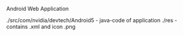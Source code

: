 Android Web Application


./src/com/nvidia/devtech/Android5 - java-code of application
./res - contains .xml and icon .png